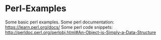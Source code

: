 # Perl-Examples
Some basic perl examples.
Some perl documentation: https://learn.perl.org/docs/
Some perl code snippets: http://perldoc.perl.org/perlobj.html#An-Object-is-Simply-a-Data-Structure
